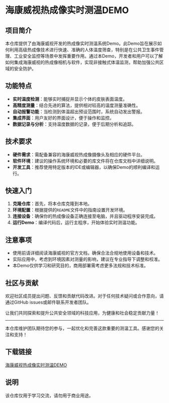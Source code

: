 # 海康威视热成像实时测温DEMO

## 项目简介

本仓库提供了由海康威视开发的热成像实时测温系统Demo。此Demo旨在展示如何利用高级热成像技术进行快速、准确的人体温度筛查，特别是在公共卫生事件管理、工业安全监控等场景中发挥重要作用。通过本Demo，开发者和用户可以了解如何集成海康威视的热成像相机与软件，实现非接触式体温监测，帮助加强公共区域的安全防护。

## 功能特点

- **实时温度检测**：能够实时捕捉并显示个体的皮肤表面温度。
- **高精度测量**：结合先进的算法，提供相对较高的温度测量准确性。
- **自动报警功能**：当检测到体温超出预设范围时，系统自动发出警报。
- **集成界面**：用户友好的界面设计，便于操作和监控。
- **数据记录与分析**：支持温度数据的记录，便于后期分析和追踪。

## 技术要求

- **硬件需求**：需配备兼容的海康威视热成像摄像头及相应的硬件平台。
- **软件环境**：建议的操作系统环境和必要的库文件将在仓库文档中详细说明。
- **开发工具**：推荐使用特定版本的IDE或编辑器，以确保Demo的顺利编译和运行。

## 快速入门

1. **克隆仓库**：首先，将本仓库克隆到本地。
2. **环境配置**：根据提供的`README`文件中的指南设置开发环境。
3. **连接设备**：确保你的热成像设备正确连接至电脑，并且驱动程序安装完成。
4. **运行Demo**：编译代码后，运行主程序，开始体验实时测温功能。

## 注意事项

- 使用前请详细阅读海康威视的官方文档，确保合法合规地使用设备和技术。
- 实际应用中，考虑到环境因素对测量的影响，建议在专业指导下调整和校准。
- 本Demo仅供学习和研究目的，商用部署需考虑更多法规和技术标准。

## 社区与贡献

欢迎社区成员提出问题、反馈和贡献代码改进。对于任何技术疑问或合作意向，请通过GitHub issues或邮件联系开发者团队。

让我们共同探索和提升公共安全领域的科技应用，为健康和社会稳定贡献力量！

---

本仓库维护团队期待您的参与，一起优化和完善这款重要的测温工具。感谢您的关注和支持！

## 下载链接
[海康威视热成像实时测温DEMO](https://pan.quark.cn/s/19e099dae4c8)

## 说明

该仓库仅用于学习交流，请勿用于商业用途。

